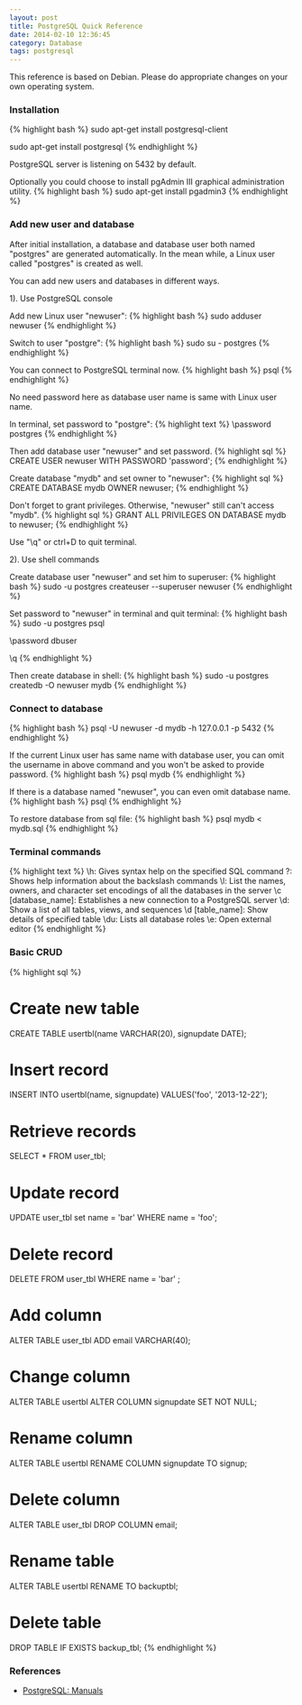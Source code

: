 ```yaml
---
layout: post
title: PostgreSQL Quick Reference
date: 2014-02-10 12:36:45
category: Database
tags: postgresql
---
```


This reference is based on Debian. Please do appropriate changes on your own operating system.

### Installation

{% highlight bash %}
sudo apt-get install postgresql-client

sudo apt-get install postgresql
{% endhighlight %}

PostgreSQL server is listening on 5432 by default.

Optionally you could choose to install pgAdmin III graphical administration utility.
{% highlight bash %}
sudo apt-get install pgadmin3
{% endhighlight %}

### Add new user and database

After initial installation, a database and database user both named "postgres" are generated automatically. In the mean while, a Linux user called "postgres" is created as well.

You can add new users and databases in different ways.

1). Use PostgreSQL console

Add new Linux user "newuser":
{% highlight bash %}
sudo adduser newuser
{% endhighlight %}

Switch to user "postgre":
{% highlight bash %}
sudo su - postgres
{% endhighlight %}

You can connect to PostgreSQL terminal now.
{% highlight bash %}
psql
{% endhighlight %}

No need password here as database user name is same with Linux user name.

In terminal, set password to "postgre":
{% highlight text %}
\password postgres
{% endhighlight %}

Then add database user "newuser" and set password.
{% highlight sql %}
CREATE USER newuser WITH PASSWORD 'password';
{% endhighlight %}

Create database "mydb" and set owner to "newuser":
{% highlight sql %}
CREATE DATABASE mydb OWNER newuser;
{% endhighlight %}

Don't forget to grant privileges. Otherwise, "newuser" still can't access "mydb".
{% highlight sql %}
GRANT ALL PRIVILEGES ON DATABASE mydb to newuser;
{% endhighlight %}

Use "\q" or ctrl+D to quit terminal.

2). Use shell commands

Create database user "newuser" and set him to superuser:
{% highlight bash %}
sudo -u postgres createuser --superuser newuser
{% endhighlight %}

Set password to "newuser" in terminal and quit terminal:
{% highlight bash %}
sudo -u postgres psql

\password dbuser

\q
{% endhighlight %}

Then create database in shell:
{% highlight bash %}
sudo -u postgres createdb -O newuser mydb
{% endhighlight %}

### Connect to database

{% highlight bash %}
psql -U newuser -d mydb -h 127.0.0.1 -p 5432
{% endhighlight %}

If the current Linux user has same name with database user, you can omit the username in above command and you won't be asked to provide password.
{% highlight bash %}
psql mydb
{% endhighlight %}

If there is a database named "newuser", you can even omit database name.
{% highlight bash %}
psql
{% endhighlight %}

To restore database from sql file:
{% highlight bash %}
psql mydb < mydb.sql
{% endhighlight %}

### Terminal commands
{% highlight text %}
\h: Gives syntax help on the specified SQL command
\?: Shows help information about the backslash commands
\l: List the names, owners, and character set encodings of all the databases in the server
\c [database_name]: Establishes a new connection to a PostgreSQL server
\d: Show a list of all tables, views, and sequences
\d [table_name]: Show details of specified table
\du: Lists all database roles
\e: Open external editor
{% endhighlight %}

### Basic CRUD
{% highlight sql %}
# Create new table
CREATE TABLE usertbl(name VARCHAR(20), signupdate DATE);
# Insert record
INSERT INTO usertbl(name, signupdate) VALUES('foo', '2013-12-22');
# Retrieve records
SELECT * FROM user_tbl;
# Update record
UPDATE user_tbl set name = 'bar' WHERE name = 'foo';
# Delete record
DELETE FROM user_tbl WHERE name = 'bar' ;
# Add column
ALTER TABLE user_tbl ADD email VARCHAR(40);
# Change column
ALTER TABLE usertbl ALTER COLUMN signupdate SET NOT NULL;
# Rename column
ALTER TABLE usertbl RENAME COLUMN signupdate TO signup;
# Delete column
ALTER TABLE user_tbl DROP COLUMN email;
# Rename table
ALTER TABLE usertbl RENAME TO backuptbl;
# Delete table
DROP TABLE IF EXISTS backup_tbl;
{% endhighlight %}

### References
* [PostgreSQL: Manuals](http://www.postgresql.org/docs/manuals/)
